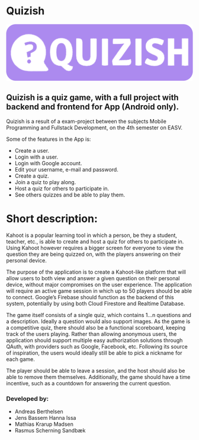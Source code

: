 # Quizish
![alt text](https://github.com/JensIssa/Quizish/blob/Readme/assets/images/quizish%20logo.png)

## Quizish is a quiz game, with a full project with backend and frontend for App (Android only). 

Quizish is a result of a exam-project between the subjects Mobile Programming and Fullstack Development, on the 4th semester on EASV.

Some of the features in the App is:
* Create a user.
* Login with a user.
* Login with Google account.
* Edit your username, e-mail and password.
* Create a quiz.
* Join a quiz to play along.
* Host a quiz for others to participate in.
* See others quizzes and be able to play them.

# Short description:

Kahoot is a popular learning tool in which a person, be they a student, teacher, etc., is able to create and host a quiz for others to participate in. Using Kahoot however requires a bigger screen for everyone to view the question they are being quizzed on, with the players answering on their personal device.

The purpose of the application is to create a Kahoot-like platform that will allow users to both view and answer a given question on their personal device, without major compromises on the user experience. The application will require an active game session in which up to 50 players should be able to connect. Google’s Firebase should function as the backend of this system, potentially by using both Cloud Firestore and Realtime Database.

The game itself consists of a single quiz, which contains 1…n questions and a description. Ideally a question would also support images. As the game is a competitive quiz, there should also be a functional scoreboard, keeping track of the users playing. Rather than allowing anonymous users, the application should support multiple easy authorization solutions through QAuth, with providers such as Google, Facebook, etc. Following its source of inspiration, the users would ideally still be able to pick a nickname for each game.

The player should be able to leave a session, and the host should also be able to remove them themselves. Additionally, the game should have a time incentive, such as a countdown for answering the current question.
 
### Developed by: 
* Andreas Berthelsen
* Jens Bassem Hanna Issa 
* Mathias Krarup Madsen
* Rasmus Scherning Sandbæk
